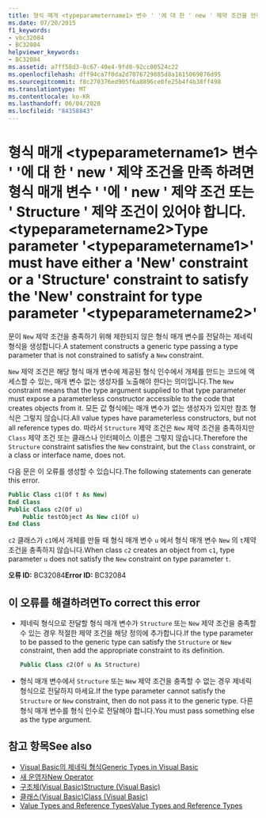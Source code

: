 ```yaml
---
title: 형식 매개 <typeparametername1> 변수 ' '에 대 한 ' new ' 제약 조건을 만족 하려면 형식 매개 변수 ' '에 ' new ' 제약 조건 또는 ' Structure ' 제약 조건이 있어야 합니다. <typeparametername2>
ms.date: 07/20/2015
f1_keywords:
- vbc32084
- BC32084
helpviewer_keywords:
- BC32084
ms.assetid: a7ff58d3-8c67-40e4-9fd8-92cc00524c22
ms.openlocfilehash: dff94ca7f0da2d7076729885d8a1615069876d95
ms.sourcegitcommit: f8c270376ed905f6a8896ce0fe25b4f4b38ff498
ms.translationtype: MT
ms.contentlocale: ko-KR
ms.lasthandoff: 06/04/2020
ms.locfileid: "84358843"
---
```

# <a name="type-parameter-typeparametername1-must-have-either-a-new-constraint-or-a-structure-constraint-to-satisfy-the-new-constraint-for-type-parameter-typeparametername2"></a><span data-ttu-id="fc437-102">형식 매개 \<typeparametername1> 변수 ' '에 대 한 ' new ' 제약 조건을 만족 하려면 형식 매개 변수 ' '에 ' new ' 제약 조건 또는 ' Structure ' 제약 조건이 있어야 합니다. \<typeparametername2></span><span class="sxs-lookup"><span data-stu-id="fc437-102">Type parameter '\<typeparametername1>' must have either a 'New' constraint or a 'Structure' constraint to satisfy the 'New' constraint for type parameter '\<typeparametername2>'</span></span>

<span data-ttu-id="fc437-103">문이 `New` 제약 조건을 충족하기 위해 제한되지 않은 형식 매개 변수를 전달하는 제네릭 형식을 생성합니다.</span><span class="sxs-lookup"><span data-stu-id="fc437-103">A statement constructs a generic type passing a type parameter that is not constrained to satisfy a `New` constraint.</span></span>

<span data-ttu-id="fc437-104">`New` 제약 조건은 해당 형식 매개 변수에 제공된 형식 인수에서 개체를 만드는 코드에 액세스할 수 있는, 매개 변수 없는 생성자를 노출해야 한다는 의미입니다.</span><span class="sxs-lookup"><span data-stu-id="fc437-104">The `New` constraint means that the type argument supplied to that type parameter must expose a parameterless constructor accessible to the code that creates objects from it.</span></span> <span data-ttu-id="fc437-105">모든 값 형식에는 매개 변수가 없는 생성자가 있지만 참조 형식은 그렇지 않습니다.</span><span class="sxs-lookup"><span data-stu-id="fc437-105">All value types have parameterless constructors, but not all reference types do.</span></span> <span data-ttu-id="fc437-106">따라서 `Structure` 제약 조건은 `New` 제약 조건을 충족하지만 `Class` 제약 조건 또는 클래스나 인터페이스 이름은 그렇지 않습니다.</span><span class="sxs-lookup"><span data-stu-id="fc437-106">Therefore the `Structure` constraint satisfies the `New` constraint, but the `Class` constraint, or a class or interface name, does not.</span></span>

<span data-ttu-id="fc437-107">다음 문은 이 오류를 생성할 수 있습니다.</span><span class="sxs-lookup"><span data-stu-id="fc437-107">The following statements can generate this error.</span></span>

```vb
Public Class c1(Of t As New)
End Class
Public Class c2(Of u)
    Public testObject As New c1(Of u)
End Class
```

<span data-ttu-id="fc437-108">`c2` 클래스가 `c1`에서 개체를 만들 때 형식 매개 변수 `u` 에서 형식 매개 변수 `New` 의 `t`제약 조건을 충족하지 않습니다.</span><span class="sxs-lookup"><span data-stu-id="fc437-108">When class `c2` creates an object from `c1`, type parameter `u` does not satisfy the `New` constraint on type parameter `t`.</span></span>

<span data-ttu-id="fc437-109">**오류 ID:** BC32084</span><span class="sxs-lookup"><span data-stu-id="fc437-109">**Error ID:** BC32084</span></span>

## <a name="to-correct-this-error"></a><span data-ttu-id="fc437-110">이 오류를 해결하려면</span><span class="sxs-lookup"><span data-stu-id="fc437-110">To correct this error</span></span>

- <span data-ttu-id="fc437-111">제네릭 형식으로 전달할 형식 매개 변수가 `Structure` 또는 `New` 제약 조건을 충족할 수 있는 경우 적절한 제약 조건을 해당 정의에 추가합니다.</span><span class="sxs-lookup"><span data-stu-id="fc437-111">If the type parameter to be passed to the generic type can satisfy the `Structure` or `New` constraint, then add the appropriate constraint to its definition.</span></span>

  ```vb
  Public Class c2(Of u As Structure)
  ```

- <span data-ttu-id="fc437-112">형식 매개 변수에서 `Structure` 또는 `New` 제약 조건을 충족할 수 없는 경우 제네릭 형식으로 전달하지 마세요.</span><span class="sxs-lookup"><span data-stu-id="fc437-112">If the type parameter cannot satisfy the `Structure` or `New` constraint, then do not pass it to the generic type.</span></span> <span data-ttu-id="fc437-113">다른 형식 매개 변수를 형식 인수로 전달해야 합니다.</span><span class="sxs-lookup"><span data-stu-id="fc437-113">You must pass something else as the type argument.</span></span>

## <a name="see-also"></a><span data-ttu-id="fc437-114">참고 항목</span><span class="sxs-lookup"><span data-stu-id="fc437-114">See also</span></span>

- [<span data-ttu-id="fc437-115">Visual Basic의 제네릭 형식</span><span class="sxs-lookup"><span data-stu-id="fc437-115">Generic Types in Visual Basic</span></span>](../programming-guide/language-features/data-types/generic-types.md)
- [<span data-ttu-id="fc437-116">새 운영자</span><span class="sxs-lookup"><span data-stu-id="fc437-116">New Operator</span></span>](../language-reference/operators/new-operator.md)
- [<span data-ttu-id="fc437-117">구조체(Visual Basic)</span><span class="sxs-lookup"><span data-stu-id="fc437-117">Structure (Visual Basic)</span></span>](../language-reference/statements/structure-statement.md)
- [<span data-ttu-id="fc437-118">클래스(Visual Basic)</span><span class="sxs-lookup"><span data-stu-id="fc437-118">Class (Visual Basic)</span></span>](../language-reference/statements/class-statement.md)
- [<span data-ttu-id="fc437-119">Value Types and Reference Types</span><span class="sxs-lookup"><span data-stu-id="fc437-119">Value Types and Reference Types</span></span>](../programming-guide/language-features/data-types/value-types-and-reference-types.md)
